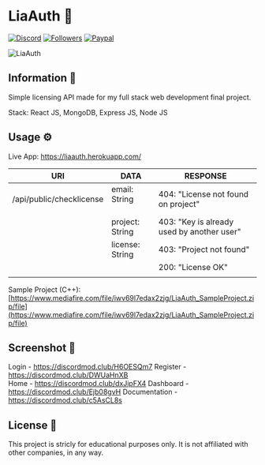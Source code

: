 # LiaAuth 🎉️

[![Discord](https://img.shields.io/badge/Author%20By-Typedef%202604-green?label=DISCORD&labelColor=black&logo=Discord&logoColor=FFFFFF&color=DE332B&style=for-the-badge)](https://discord.com/users/746865227471257702) [![Followers](https://img.shields.io/github/followers/stephenasuncionDEV?color=DE332B&labelColor=black&style=for-the-badge)](https://github.com/stephenasuncionDEV/) [![Paypal](https://img.shields.io/badge/Paypal-Thanks-orange?color=DE332B&label=Paypal&labelColor=black&style=for-the-badge)](https://paypal.me/StebXadmin?country.x=CA&locale.x=en_US)

![LiaAuth](https://cdn.upload.systems/uploads/BHKRS5AZ.png)

## Information 📜

Simple licensing API made for my full stack web development final project.

Stack: React JS, MongoDB, Express JS, Node JS

## Usage ⚙️

Live App: https://liaauth.herokuapp.com/


| URI | DATA | RESPONSE |
| - | - | - |
| /api/public/checklicense | email: String<br /><br /> | 404: "License not found on project" |
|   | project: String | 403: "Key is already used by another user" |
|   | license: String | 403: "Project not found" |
|   |   | 200: "License OK" |
|   |   |   |

Sample Project (C++): [https://www.mediafire.com/file/iwv69l7edax2zjg/LiaAuth_SampleProject.zip/file](https://www.mediafire.com/file/iwv69l7edax2zjg/LiaAuth_SampleProject.zip/file)

## Screenshot 📸

Login - https://discordmod.club/H6OESQm7
Register - https://discordmod.club/DWUaHnXB <br />
Home - https://discordmod.club/dxJipFX4
Dashboard - https://discordmod.club/Ejb08gvH
Documentation - https://discordmod.club/c5AsCL8s<br />

## License 🚀️

This project is stricly for educational purposes only. It is not affiliated with other companies, in any way.
